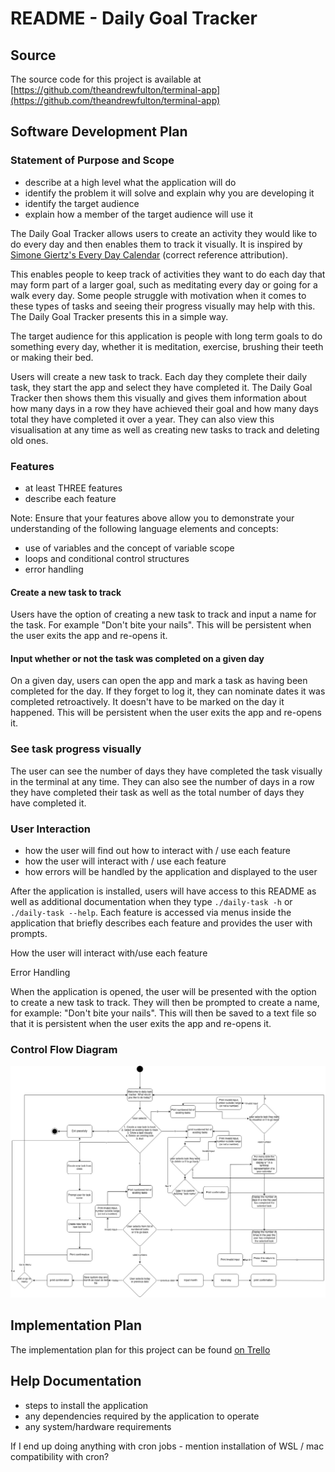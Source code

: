 # README - Daily Goal Tracker

## Source

The source code for this project is available at [https://github.com/theandrewfulton/terminal-app](https://github.com/theandrewfulton/terminal-app)

## Software Development Plan

### Statement of Purpose and Scope

- describe at a high level what the application will do
- identify the problem it will solve and explain why you are developing it
- identify the target audience
- explain how a member of the target audience will use it

The Daily Goal Tracker allows users to create an activity they would like to do every day and then enables them to track it visually. It is inspired by [Simone Giertz's Every Day Calendar](https://www.youtube.com/watch?v=-lpvy-xkSNA) (correct reference attribution).

This enables people to keep track of activities they want to do each day that may form part of a larger goal, such as meditating every day or going for a walk every day. Some people struggle with motivation when it comes to these types of tasks and seeing their progress visually may help with this. The Daily Goal Tracker presents this in a simple way.

The target audience for this application is people with long term goals to do something every day, whether it is meditation, exercise, brushing their teeth or making their bed.

Users will create a new task to track. Each day they complete their daily task, they start the app and select they have completed it. The Daily Goal Tracker then shows them this visually and gives them information about how many days in a row they have achieved their goal and how many days total they have completed it over a year. They can also view this visualisation at any time as well as creating new tasks to track and deleting old ones.

### Features

- at least THREE features
- describe each feature

Note: Ensure that your features above allow you to demonstrate your understanding of the following language elements and concepts:
- use of variables and the concept of variable scope
- loops and conditional control structures
- error handling

#### Create a new task to track

Users have the option of creating a new task to track and input a name for the task. For example "Don't bite your nails". This will be persistent when the user exits the app and re-opens it.

#### Input whether or not the task was completed on a given day

On a given day, users can open the app and mark a task as having been completed for the day. If they forget to log it, they can nominate dates it was completed retroactively. It doesn't have to be marked on the day it happened. This will be persistent when the user exits the app and re-opens it.

### See task progress visually

The user can see the number of days they have completed the task visually in the terminal at any time. They can also see the number of days in a row they have completed their task as well as the total number of days they have completed it.

### User Interaction

- how the user will find out how to interact with / use each feature
- how the user will interact with / use each feature
- how errors will be handled by the application and displayed to the user

After the application is installed, users will have access to this README as well as additional documentation when they type ```./daily-task -h``` or ```./daily-task --help```. Each feature is accessed via menus inside the application that briefly describes each feature and provides the user with prompts.

How the user will interact with/use each feature


Error Handling


When the application is opened, the user will be presented with the option to create a new task to track. They will then be prompted to create a name, for example: "Don't bite your nails". This will then be saved to a text file so that it is persistent when the user exits the app and re-opens it.



### Control Flow Diagram

![terminal-app-control-flow](docs/terminal-app-control-flow.jpg)

## Implementation Plan

The implementation plan for this project can be found [on Trello](https://trello.com/b/HWYFRejK/terminal-app)

## Help Documentation

- steps to install the application
- any dependencies required by the application to operate
- any system/hardware requirements

If I end up doing anything with cron jobs - mention installation of WSL / mac compatibility with cron?